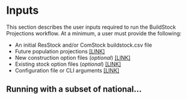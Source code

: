 # Inputs
This section describes the user inputs required to run the BuildStock Projections workflow. At a minimum, a user must provide the following:

- An initial ResStock and/or ComStock buildstock.csv file
- Future population projections [[LINK]](population)
- New construction option files (*optional*) [[LINK]](building_inputs)
- Existing stock option files (*optional*) [[LINK]](building_inputs.md)
- Configuration file or CLI arguments [[LINK]](project_cfg)

## Running with a subset of national...
<!-- FIXME: Figure out how to link directly to the existing and new construction subsections -->

<!-- Diagram w/ workflow/inputs?>
